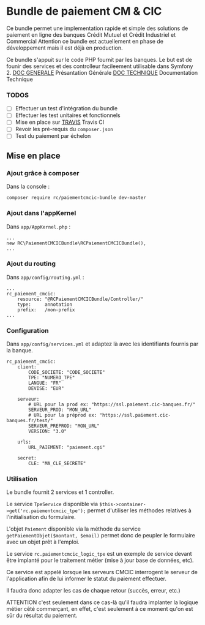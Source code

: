 # Bundle de paiement CM & CIC 

Ce bundle permet une implementation rapide et simple des solutions de paiement en ligne des banques Crédit Mutuel et Crédit Industriel et Commercial
Attention ce bundle est actuellement en phase de développement mais il est déjà en production.

Ce bundle s'appuit sur le code PHP fournit par les banques. Le but est de founir des services et des controlleur facileement utilisable dans Symfony 2.
[DOC GENERALE](https://www.cmcicpaiement.fr/fr/info/documentations/CM-CIC_paiement_documentation_generale_v3_0.pdf) Présantation Générale
[DOC TECHNIQUE](https://www.cmcicpaiement.fr/fr/info/documentations/CM-CIC_paiement_documentation_technique_v3_0.pdf) Documentation Technique

### TODOS

- [ ] Effectuer un test d'intégration du bundle
- [ ] Effectuer les test unitaires et fonctionnels
- [ ] Mise en place sur [TRAVIS](https://travis-ci.org/) Travis CI
- [ ] Revoir les pré-requis du `composer.json`
- [ ] Test du paiement par échelon

## Mise en place

### Ajout grâce à composer

Dans la console :

    composer require rc/paiementcmcic-bundle dev-master
    
### Ajout dans l'appKernel

Dans `app/AppKernel.php` :
    
    ...
    new RC\PaiementCMCICBundle\RCPaiementCMCICBundle(),
    ...

### Ajout du routing

Dans `app/config/routing.yml` :

    ...
    rc_paiement_cmcic:
        resource: "@RCPaiementCMCICBundle/Controller/"
        type:     annotation
        prefix:   /mon-prefix
    ...
    
### Configuration

Dans `app/config/services.yml` et adaptez là avec les identifiants fournis par la banque.

    rc_paiement_cmcic:
        client:
            CODE_SOCIETE: "CODE_SOCIETE"
            TPE: "NUMERO_TPE"
            LANGUE: "FR"
            DEVISE: "EUR"
    
        serveur:
            # URL pour la prod ex: "https://ssl.paiement.cic-banques.fr/"
            SERVEUR_PROD: "MON_URL"
            # URL pour la préprod ex: "https://ssl.paiement.cic-banques.fr/test/"
            SERVEUR_PREPROD: "MON_URL"
            VERSION: "3.0"
    
        urls:
            URL_PAIEMENT: "paiement.cgi"
    
        secret:
            CLE: "MA_CLE_SECRETE"

### Utilisation

Le bundle fournit 2 services et 1 controller.

Le service `TpeService` disponible via `$this->container->get('rc.paiementcmcic_tpe');` permet d'utiliser les méthodes relatives à l'initialisation du formulaire.

L'objet `Paiement` disponible via la méthode du service `getPaiementObjet($montant, $email)` permet donc de peupler le formulaire avec un objet prêt à l'emploi.

Le service `rc.paiementcmcic_logic_tpe` est un exemple de service devant être implanté pour le traitement métier (mise à jour base de données, etc).

Ce service est appelé lorsque les serveurs CMCIC interrogent le serveur de l'application afin de lui informer le statut du paiement effectuer.

Il faudra donc adapter les cas de chaque retour (succès, erreur, etc.)

ATTENTION c'est seulement dans ce cas-là qu'il faudra implanter la logique métier cêté commerçant, en effet, c'est seulement à ce moment qu'on est sûr du résultat du paiement.